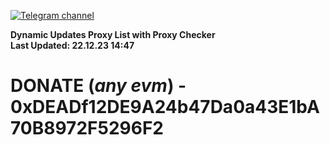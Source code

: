 [![Telegram channel](https://img.shields.io/endpoint?url=https://runkit.io/damiankrawczyk/telegram-badge/branches/master?url=https://t.me/n4z4v0d)](https://t.me/n4z4v0d) 

**Dynamic Updates Proxy List with Proxy Checker**  
**Last Updated: 22.12.23 14:47**

# DONATE (_any evm_) - 0xDEADf12DE9A24b47Da0a43E1bA70B8972F5296F2
